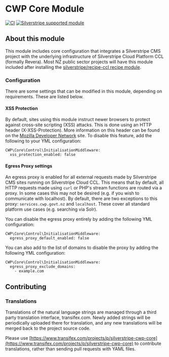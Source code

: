 # CWP Core Module

[![CI](https://github.com/silverstripe/cwp-core/actions/workflows/ci.yml/badge.svg)](https://github.com/silverstripe/cwp-core/actions/workflows/ci.yml)
[![Silverstripe supported module](https://img.shields.io/badge/silverstripe-supported-0071C4.svg)](https://www.silverstripe.org/software/addons/silverstripe-commercially-supported-module-list/)

## About this module
This module includes core configuration that integrates a Silverstripe CMS project with the underlying infrastructure of Silverstripe Cloud Platform CCL (formally Revera). Most NZ public sector projects will have this module included after installing the [silverstripe/recipe-ccl recipe module](https://github.com/silverstripe/recipe-ccl).

### Configuration
There are some settings that can be modified in this module, depending on requirements. These are listed below.

#### XSS Protection
By default, sites using this module instruct newer browsers to protect against cross-site scripting (XSS) attacks. This is done using an HTTP header (X-XSS-Protection). More information on this header can be found on the [Mozilla Developer Network](https://developer.mozilla.org/en-US/docs/Web/HTTP/Headers/X-XSS-Protection) site. To disable this feature, add the following to your YML configuration:
```
CWP\Core\Control\InitialisationMiddleware:
  xss_protection_enabled: false
```

#### Egress Proxy settings
An egress proxy is enabled for all external requests made by Silverstripe CMS sites running on Silverstripe Cloud CCL. This means that by default, all HTTP requests made using `curl` or PHP's stream functions are routed via a proxy. In some cases this may not be desired (e.g. if you wish to communicate with localhost). By default, there are two exceptions to this proxy: `services.cwp.govt.nz` and `localhost`. These cover all standard platform use cases (e.g. searching via Solr).

You can disable the egress proxy entirely by adding the following YML configuration:
```
CWP\Core\Control\InitialisationMiddleware:
  egress_proxy_default_enabled: false
```

You can also add to the list of domains to disable the proxy by adding the following YML configuration:
```
CWP\Core\Control\InitialisationMiddleware:
  egress_proxy_exclude_domains:
    - example.com
```

## Contributing

### Translations

Translations of the natural language strings are managed through a third party translation interface, transifex.com. Newly added strings will be periodically uploaded there for translation, and any new translations will be merged back to the project source code.

Please use [https://www.transifex.com/projects/p/silverstripe-cwp-core](https://www.transifex.com/projects/p/silverstripe-cwp-core) to contribute translations, rather than sending pull requests with YAML files.
